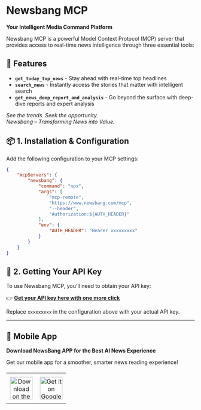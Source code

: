 # Newsbang MCP

**Your Intelligent Media Command Platform**

Newsbang MCP is a powerful Model Context Protocol (MCP) server that provides access to real-time news intelligence through three essential tools:

## 🚀 Features

- **`get_today_top_news`** - Stay ahead with real-time top headlines
- **`search_news`** - Instantly access the stories that matter with intelligent search  
- **`get_news_deep_report_and_analysis`** - Go beyond the surface with deep-dive reports and expert analysis

*See the trends. Seek the opportunity.*  
*Newsbang – Transforming News into Value.*

## 📦 1. Installation & Configuration

Add the following configuration to your MCP settings:

```json
{
    "mcpServers": {
        "newsbang": {
            "command": "npx",
            "args": [
                "mcp-remote",
                "https://www.newsbang.com/mcp",
                "--header",
                "Authorization:${AUTH_HEADER}"
            ],
            "env": {
                "AUTH_HEADER": "Bearer xxxxxxxxx"
            }
        }
    }
}
```

## 🔑 2. Getting Your API Key

To use Newsbang MCP, you'll need to obtain your API key:

👉 **[Get your API key here with one more click](https://www.newsbang.com/mcp/usage)**

Replace `xxxxxxxxx` in the configuration above with your actual API key.


---

## 📱 Mobile App

**Download NewsBang APP for the Best AI News Experience**

Get our mobile app for a smoother, smarter news reading experience!

<div align="left">
  <table style="border: none; border-collapse: collapse; margin: 20px 0;">
    <tr>
      <td style="border: none; padding: 10px; text-align: center;">
        <a href="https://apps.apple.com/us/app/newsbang-ai-news-insight/id6736856545">
          <img src="https://developer.apple.com/assets/elements/badges/download-on-the-app-store.svg" alt="Download on the App Store" height="60">
        </a>
      </td>
      <td style="border: none; padding: 10px; text-align: center;">
        <a href="https://play.google.com/store/apps/details?id=com.newsbang">
          <img src="https://play.google.com/intl/en_us/badges/static/images/badges/en_badge_web_generic.png" alt="Get it on Google Play" height="60">
        </a>
      </td>
    </tr>
  </table>
</div>

